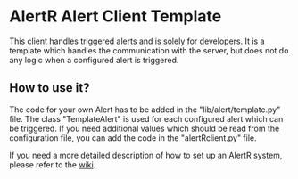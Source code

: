 # AlertR Alert Client Template

This client handles triggered alerts and is solely for developers. It is a template which handles the communication with the server, but does not do any logic when a configured alert is triggered.


## How to use it?

The code for your own Alert has to be added in the "lib/alert/template.py" file. The class "TemplateAlert" is used for each configured alert which can be triggered. If you need additional values which should be read from the configuration file, you can add the code in the "alertRclient.py" file.

If you need a more detailed description of how to set up an AlertR system, please refer to the [wiki](https://github.com/sqall01/alertR/wiki).